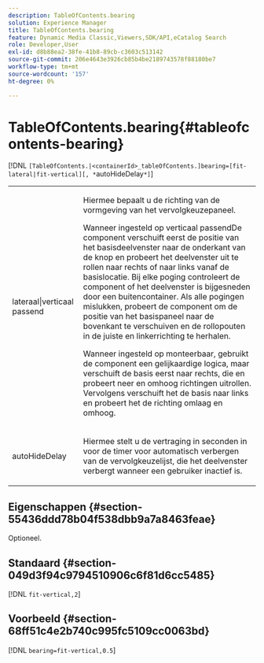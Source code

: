 ```yaml
---
description: TableOfContents.bearing
solution: Experience Manager
title: TableOfContents.bearing
feature: Dynamic Media Classic,Viewers,SDK/API,eCatalog Search
role: Developer,User
exl-id: d8b88ea2-38fe-41b8-89cb-c3603c513142
source-git-commit: 206e4643e3926cb85b4be2189743578f88180be7
workflow-type: tm+mt
source-wordcount: '157'
ht-degree: 0%

---
```


# TableOfContents.bearing{#tableofcontents-bearing}

[!DNL `[TableOfContents.|<containerId>_tableOfContents.]bearing=[fit-lateral|fit-vertical][, *`autoHideDelay`*]`]

<table id="table_5151E6EA076C4AAD8D952A09E1F17C44"> 
 <tbody> 
  <tr> 
   <td> <p> <span class="codeph"> lateraal|verticaal passend</span> </p> </td> 
   <td> <p> Hiermee bepaalt u de richting van de vormgeving van het vervolgkeuzepaneel. </p> <p>Wanneer ingesteld op <span class="codeph"> verticaal passend</span>De component verschuift eerst de positie van het basisdeelvenster naar de onderkant van de knop en probeert het deelvenster uit te rollen naar rechts of naar links vanaf de basislocatie. Bij elke poging controleert de component of het deelvenster is bijgesneden door een buitencontainer. Als alle pogingen mislukken, probeert de component om de positie van het basispaneel naar de bovenkant te verschuiven en de rollopouten in de juiste en linkerrichting te herhalen. </p> <p>Wanneer ingesteld op <span class="codeph"> monteerbaar</span>, gebruikt de component een gelijkaardige logica, maar verschuift de basis eerst naar rechts, die en probeert neer en omhoog richtingen uitrollen. Vervolgens verschuift het de basis naar links en probeert het de richting omlaag en omhoog. </p> </td> 
  </tr> 
  <tr> 
   <td> <p> <span class="codeph"><span class="varname"> autoHideDelay</span></span> </p> </td> 
   <td> <p> Hiermee stelt u de vertraging in seconden in voor de timer voor automatisch verbergen van de vervolgkeuzelijst, die het deelvenster verbergt wanneer een gebruiker inactief is. </p> </td> 
  </tr> 
 </tbody> 
</table>

## Eigenschappen {#section-55436ddd78b04f538dbb9a7a8463feae}

Optioneel.

## Standaard {#section-049d3f94c9794510906c6f81d6cc5485}

[!DNL `fit-vertical,2`]

## Voorbeeld {#section-68ff51c4e2b740c995fc5109cc0063bd}

[!DNL `bearing=fit-vertical,0.5`]
